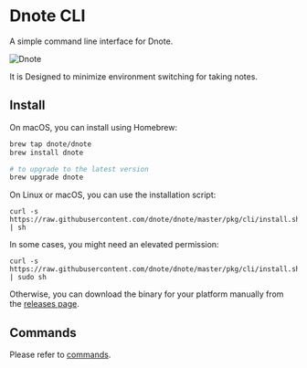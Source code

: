 # Dnote CLI

A simple command line interface for Dnote. 

![Dnote](assets/cli.gif)

It is Designed to minimize environment switching for taking notes.

## Install

On macOS, you can install using Homebrew:

```sh
brew tap dnote/dnote
brew install dnote

# to upgrade to the latest version
brew upgrade dnote
```

On Linux or macOS, you can use the installation script:

    curl -s https://raw.githubusercontent.com/dnote/dnote/master/pkg/cli/install.sh | sh

In some cases, you might need an elevated permission:

    curl -s https://raw.githubusercontent.com/dnote/dnote/master/pkg/cli/install.sh | sudo sh

Otherwise, you can download the binary for your platform manually from the [releases page](https://github.com/dnote/dnote/releases).

## Commands

Please refer to [commands](/COMMANDS.md).
